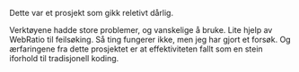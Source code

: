Dette var et prosjekt som gikk reletivt dårlig. 

Verktøyene hadde store problemer, og vanskelige å bruke. Lite hjelp av WebRatio til feilsøking. 
Så ting fungerer ikke, men jeg har gjort et forsøk. Og ærfaringene fra dette prosjektet er at effektiviteten fallt som en stein iforhold til tradisjonell koding.
